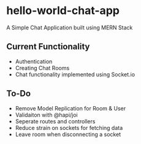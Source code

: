 # hello-world-chat-app
A Simple Chat Application built using MERN Stack

## Current Functionality
* Authentication
* Creating Chat Rooms
* Chat functionality implemented using Socket.io

## To-Do
* Remove Model Replication for Room & User
* Validaiton with @hapi/joi
* Seperate routes and controllers
* Reduce strain on sockets for fetching data
* Leave room when disconnecting a socket